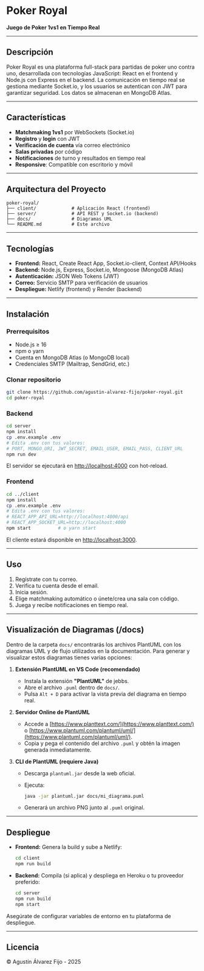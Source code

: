 # Poker Royal

**Juego de Poker 1vs1 en Tiempo Real**

---

## Descripción

Poker Royal es una plataforma full-stack para partidas de poker uno contra uno, desarrollada con tecnologías JavaScript: React en el frontend y Node.js con Express en el backend. La comunicación en tiempo real se gestiona mediante Socket.io, y los usuarios se autentican con JWT para garantizar seguridad. Los datos se almacenan en MongoDB Atlas.

---

## Características

* **Matchmaking 1vs1** por WebSockets (Socket.io)
* **Registro** y **login** con JWT
* **Verificación de cuenta** vía correo electrónico
* **Salas privadas** por código
* **Notificaciones** de turno y resultados en tiempo real
* **Responsive**: Compatible con escritorio y móvil

---

## Arquitectura del Proyecto

```
poker-royal/
├── client/             # Aplicación React (frontend)
├── server/             # API REST y Socket.io (backend)
├── docs/               # Diagramas UML
└── README.md           # Este archivo
```

---

## Tecnologías

* **Frontend:** React, Create React App, Socket.io-client, Context API/Hooks
* **Backend:** Node.js, Express, Socket.io, Mongoose (MongoDB Atlas)
* **Autenticación:** JSON Web Tokens (JWT)
* **Correo:** Servicio SMTP para verificación de usuarios
* **Despliegue:** Netlify (frontend) y Render (backend)

---

## Instalación

### Prerrequisitos

* Node.js ≥ 16
* npm o yarn
* Cuenta en MongoDB Atlas (o MongoDB local)
* Credenciales SMTP (Mailtrap, SendGrid, etc.)

### Clonar repositorio

```bash
git clone https://github.com/agustin-alvarez-fijo/poker-royal.git
cd poker-royal
```

### Backend

```bash
cd server
npm install        
cp .env.example .env
# Edita .env con tus valores:
# PORT, MONGO_URI, JWT_SECRET, EMAIL_USER, EMAIL_PASS, CLIENT_URL
npm run dev        
```

El servidor se ejecutará en [http://localhost:4000](http://localhost:4000) con hot-reload.

### Frontend

```bash
cd ../client
npm install       
cp .env.example .env
# Edita .env con tus valores:
# REACT_APP_API_URL=http://localhost:4000/api
# REACT_APP_SOCKET_URL=http://localhost:4000
npm start          # o yarn start
```

El cliente estará disponible en [http://localhost:3000](http://localhost:3000).

---

## Uso

1. Regístrate con tu correo.
2. Verifica tu cuenta desde el email.
3. Inicia sesión.
4. Elige matchmaking automático o únete/crea una sala con código.
5. Juega y recibe notificaciones en tiempo real.

---

## Visualización de Diagramas (/docs)

Dentro de la carpeta `docs/` encontrarás los archivos PlantUML con los diagramas UML y de flujo utilizados en la documentación. Para generar y visualizar estos diagramas tienes varias opciones:

1. **Extensión PlantUML en VS Code (recomendado)**

   * Instala la extensión **"PlantUML"** de jebbs.
   * Abre el archivo `.puml` dentro de `docs/`.
   * Pulsa `Alt + D` para activar la vista previa del diagrama en tiempo real.

2. **Servidor Online de PlantUML**

   * Accede a [https://www.planttext.com/](https://www.planttext.com/) o [https://www.plantuml.com/plantuml/uml/](https://www.plantuml.com/plantuml/uml/).
   * Copia y pega el contenido del archivo `.puml` y obtén la imagen generada inmediatamente.

3. **CLI de PlantUML (requiere Java)**

   * Descarga `plantuml.jar` desde la web oficial.
   * Ejecuta:

     ```bash
     java -jar plantuml.jar docs/mi_diagrama.puml
     ```
   * Generará un archivo PNG junto al `.puml` original.

---

## Despliegue

* **Frontend:** Genera la build y sube a Netlify:

  ```bash
  cd client
  npm run build
  ```
* **Backend:** Compila (si aplica) y despliega en Heroku o tu proveedor preferido:

  ```bash
  cd server
  npm run build    
  npm start
  ```

Asegúrate de configurar variables de entorno en tu plataforma de despliegue.

---

## Licencia

© Agustín Álvarez Fijo - 2025
